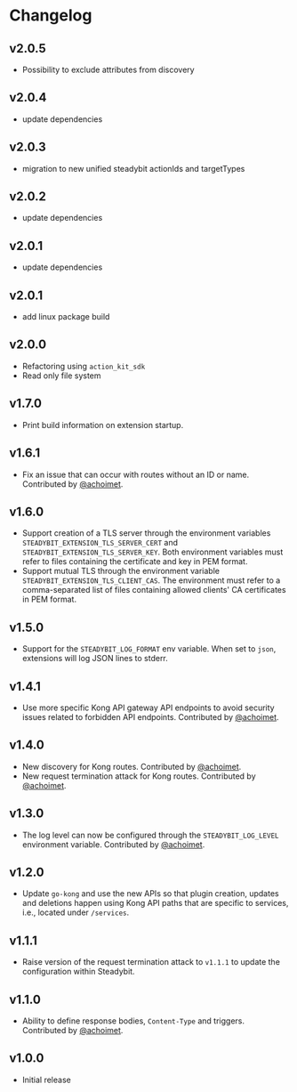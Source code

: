 # Changelog


## v2.0.5

- Possibility to exclude attributes from discovery

## v2.0.4

- update dependencies

## v2.0.3

- migration to new unified steadybit actionIds and targetTypes

## v2.0.2

- update dependencies

## v2.0.1

- update dependencies

## v2.0.1

 - add linux package build

## v2.0.0

 - Refactoring using `action_kit_sdk`
 - Read only file system

## v1.7.0

 - Print build information on extension startup.

## v1.6.1

 - Fix an issue that can occur with routes without an ID or name. Contributed by [@achoimet](https://github.com/achoimet).

## v1.6.0

 - Support creation of a TLS server through the environment variables `STEADYBIT_EXTENSION_TLS_SERVER_CERT` and `STEADYBIT_EXTENSION_TLS_SERVER_KEY`. Both environment variables must refer to files containing the certificate and key in PEM format.
 - Support mutual TLS through the environment variable `STEADYBIT_EXTENSION_TLS_CLIENT_CAS`. The environment must refer to a comma-separated list of files containing allowed clients' CA certificates in PEM format.

## v1.5.0

- Support for the `STEADYBIT_LOG_FORMAT` env variable. When set to `json`, extensions will log JSON lines to stderr.

## v1.4.1

 - Use more specific Kong API gateway API endpoints to avoid security issues related to forbidden API endpoints. Contributed by [@achoimet](https://github.com/achoimet).

## v1.4.0

 - New discovery for Kong routes. Contributed by [@achoimet](https://github.com/achoimet).
 - New request termination attack for Kong routes. Contributed by [@achoimet](https://github.com/achoimet).

## v1.3.0

 - The log level can now be configured through the `STEADYBIT_LOG_LEVEL` environment variable. Contributed by [@achoimet](https://github.com/achoimet).

## v1.2.0

 - Update `go-kong` and use the new APIs so that plugin creation, updates and deletions happen using Kong API paths that are specific to services, i.e., located under `/services`.

## v1.1.1

 - Raise version of the request termination attack to `v1.1.1` to update the configuration within Steadybit.

## v1.1.0

 - Ability to define response bodies, `Content-Type` and triggers. Contributed by [@achoimet](https://github.com/achoimet).

## v1.0.0

 - Initial release
